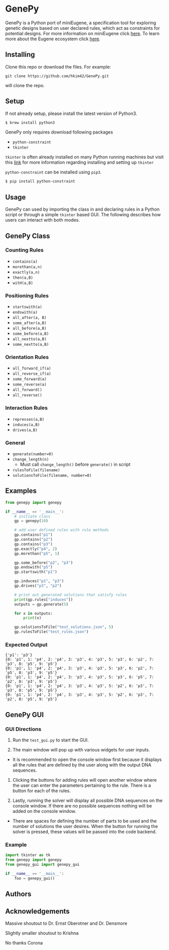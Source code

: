 # GenePy

GenePy is a Python port of miniEugene, a specification tool for exploring genetic designs based on user declared rules, which act as constraints for potential designs. For more information on miniEugene click [here](http://minieugene.cidarlab.org/index.html). To learn more about the Eugene ecosystem click [here](http://eugenecad.org/index.html).

## Installing

Clone this repo or download the files. For example:
```
git clone https://github.com/hkim42/GenePy.git
```
will clone the repo.

## Setup
If not already setup, please install the latest version of Python3.

```bash
$ brew install python3
```

GenePy only requires download following  packages
* `python-constraint`  
* `tkinter`

`tkinter` is often already installed on many Python running machines but visit this [link](https://docs.python.org/3/library/tkinter.html) for more information regarding installing and setting up `tkinter`

`python-constraint` can be installed using `pip3`.

```bash
$ pip install python-constraint
```

## Usage

GenePy can used by importing the class in and declaring rules in a Python script or through a simple `tkinter` based GUI. The following describes how users can interact with both modes.

## GenePy Class
### Counting Rules
* `contains(a)`
* `morethan(a,n)`
* `exactly(a,n)`
* `then(a,B)`
* `witH(a,B)`

### Positioning Rules
* `startswith(a)`
* `endswith(a)`
* `all_after(a, B)`
* `some_after(a,B)`
* `all_before(a,B)`
* `some_before(a,B)`
* `all_nextto(a,B)`
* `some_nextto(a,B)`

### Orientation Rules
* `all_forward_if(a)`
* `all_reverse_if(a)`
* `some_forward(a)`
* `some_reverse(a)`
* `all_forward()`
* `all_reverse()`

### Interaction Rules
* `represses(a,B)`
* `induces(a,B)`
* `drives(a,B)`

### General
* `generate(number=0)`
* `change_length(n)`
  * Must call `change_length()` before `generate()` in script
* `rulesToFile(filename)`
* `solutionsToFile(filename, number=0)`

## Examples

```python
from genepy import genepy

if __name__ == '__main__':
    # initiate class
    gp = genepy(10)

    # add user defined rules with rule methods
    gp.contains("p1")
    gp.contains("p2")
    gp.contains("p3")
    gp.exactly("p4", 2)
    gp.morethan("p5", 1)

    gp.some_before("p2", "p3")
    gp.endswith("p5")
    gp.startswith("p1")

    gp.induces("p1", "p3")
    gp.drives("p3", "p2")

    # print out generated solutions that satisfy rules
    print(gp.rules["induces"])
    outputs = gp.generate(5)

    for x in outputs:
        print(x)

    gp.solutionsToFile("test_solutions.json", 5)
    gp.rulesToFile("test_rules.json")
```
### Expected Output
```
{'p1': 'p3'}
{0: 'p1', 1: 'p4', 2: 'p4', 3: 'p3', 4: 'p3', 5: 'p3', 6: 'p2', 7: 'p3', 8: 'p5', 9: 'p5'}
{0: 'p1', 1: 'p4', 2: 'p4', 3: 'p3', 4: 'p3', 5: 'p3', 6: 'p2', 7: 'p5', 8: 'p3', 9: 'p5'}
{0: 'p1', 1: 'p4', 2: 'p4', 3: 'p3', 4: 'p3', 5: 'p3', 6: 'p5', 7: 'p2', 8: 'p3', 9: 'p5'}
{0: 'p1', 1: 'p4', 2: 'p4', 3: 'p3', 4: 'p3', 5: 'p2', 6: 'p3', 7: 'p3', 8: 'p5', 9: 'p5'}
{0: 'p1', 1: 'p4', 2: 'p4', 3: 'p3', 4: 'p3', 5: 'p2', 6: 'p3', 7: 'p2', 8: 'p5', 9: 'p5'}
```

## GenePy GUI

### GUI Directions

1. Run the `test_gui.py` to start the GUI.

1. The main window will pop up with various widgets for user inputs.
  * It is recommended to open the console window first because it displays all the rules that are defined by the user along with the output DNA sequences.

1. Clicking the buttons for adding rules will open another window where the user can enter the parameters pertaining to the rule. There is a button for each of the rules.

1. Lastly, running the solver will display all possible DNA sequences on the console window. If there are no possible sequences nothing will be added on the console window.

  * There are spaces for defining the number of parts to be used and the number of solutions the user desires. When the button for running the solver is pressed, these values will be passed into the code backend.

### Example
``` python
import tkinter as tk
from genepy import genepy
from genepy_gui import genepy_gui

if __name__ == '__main__':
    foo = genepy_gui()

```

## Authors

## Acknowledgements

Massive shoutout to Dr. Ernst Oberotner and Dr. Densmore

Slightly smaller shoutout to Krishna

No thanks Corona
